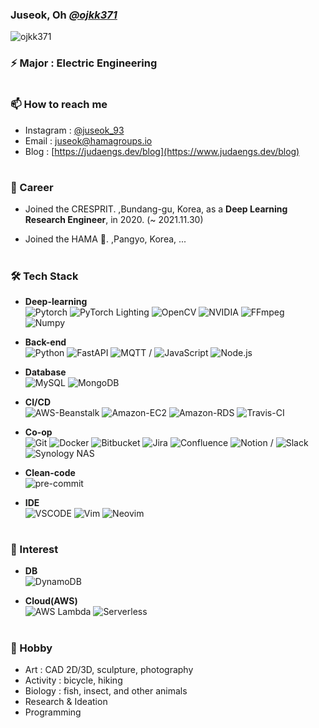 ### Juseok, Oh [*@ojkk371*](https://github.com/ojkk371/ojkk371/blob/master/profile.md)
[](https://blog.naver.com/ojkk371)
<p align="left"> <img src="https://komarev.com/ghpvc/?username=ojkk371&color=brightgreen" alt="ojkk371" /> </p>

### ⚡ Major : Electric Engineering

#
### 📫 How to reach me
- Instagram : [@juseok_93](https://instagram.com/juseok_93)
- Email : juseok@hamagroups.io
- Blog : [https://judaengs.dev/blog](https://www.judaengs.dev/blog)

#
### 🔭 Career
- Joined the CRESPRIT. ,Bundang-gu, Korea, as a **Deep Learning Research Engineer**, in 2020. (~ 2021.11.30)

- Joined the HAMA 🦛. ,Pangyo, Korea, ...  
  
#
### 🛠️ Tech Stack
- **Deep-learning**  
![Pytorch](https://img.shields.io/badge/PyTorch-EE4C2C?style=flat-square&logo=PyTorch&logoColor=white)
![PyTorch Lighting](https://img.shields.io/badge/PyTorch_Lighting-792EE5?style=flat-square&logo=PyTorch-Lighting&logoColor=white)
![OpenCV](https://img.shields.io/badge/OpenCV-5C3EE8?style=flat-square&logo=OpenCV&logoColor=white)
![NVIDIA](https://img.shields.io/badge/NVIDIA-SDK-76B900?style=flat-square&logo=NVIDIA&logoColor=white)
![FFmpeg](https://img.shields.io/badge/FFmpeg-007808?style=flat-square&logo=FFmpeg&logoColor=white)
![Numpy](https://img.shields.io/badge/Numpy-013243?style=flat-square&logo=Numpy&logoColor=white)

- **Back-end**  
![Python](https://img.shields.io/badge/Python-3776AB?style=flat-square&logo=Python&logoColor=white)
![FastAPI](https://img.shields.io/badge/FastAPI-009688?style=flat-square&logo=FastAPI&logoColor=white)
![MQTT](https://img.shields.io/badge/MQTT-3C5280?style=flat-square&logo=Eclipse-Mosquitto&logoColor=white)
 / ![JavaScript](https://img.shields.io/badge/JavaScript-F7DF1E?style=flat-square&logo=JavaScript&logoColor=black)
![Node.js](https://img.shields.io/badge/Node.js-339933?style=flat-square&logo=Node.js&logoColor=white)

- **Database**  
![MySQL](https://img.shields.io/badge/MySQL-4479A1?style=flat-square&logo=MySQL&logoColor=white)
![MongoDB](https://img.shields.io/badge/MongoDB-47A248?style=flat-square&logo=MongoDB&logoColor=white)

- **CI/CD**  
![AWS-Beanstalk](https://img.shields.io/badge/AWS-Beanstalk-FF9900?style=flat-square&logo=Amazon-AWS&logoColor=white)
![Amazon-EC2](https://img.shields.io/badge/Amazon-EC2-FF9900?style=flat-square&logo=Amazon-EC2&logoColor=white)
![Amazon-RDS](https://img.shields.io/badge/Amazon-RDS-527FFF?style=flat-square&logo=Amazon-RDS&logoColor=white)
![Travis-CI](https://img.shields.io/badge/Travis-CI-3EAAAF?style=flat-square&logo=Travis-CI&logoColor=white)

- **Co-op**  
![Git](https://img.shields.io/badge/Git-F05032?style=flat-square&logo=Git&logoColor=white)
![Docker](https://img.shields.io/badge/Docker-2496ED?style=flat-square&logo=Docker&logoColor=white)
![Bitbucket](https://img.shields.io/badge/Bitbucket-0052CC?style=flat-square&logo=Bitbucket&logoColor=white)
![Jira](https://img.shields.io/badge/Jira-0052CC?style=flat-square&logo=Jira&logoColor=white)
![Confluence](https://img.shields.io/badge/Confluence-172B4D?style=flat-square&logo=confluence&logoColor=white)
![Notion](https://img.shields.io/badge/Notion-000000?style=flat-square&logo=Notion&logoColor=white) / 
![Slack](https://img.shields.io/badge/Slack-4A154B?style=flat-square&logo=Slack&logoColor=white)
![Synology NAS](https://img.shields.io/badge/Synology_NAS-B5B5B6?style=flat-square&logo=Synology&logoColor=white)

- **Clean-code**  
![pre-commit](https://img.shields.io/badge/pre_commit-FAB040?style=flat-square&logo=pre-commit&logoColor=white)

- **IDE**  
![VSCODE](https://img.shields.io/badge/VScode-007ACC?style=flat-square&logo=Visual-Studio-Code&logoColor=white)
![Vim](https://img.shields.io/badge/Vim-019733?style=flat-square&logo=Vim&logoColor=white)
![Neovim](https://img.shields.io/badge/Neovim-57A143?style=flat-square&logo=Neovim&logoColor=white)

#
### 🌱 Interest
- **DB**  
![DynamoDB](https://img.shields.io/badge/DynamoDB-4053D6?style=flat-square&logo=Amazon-DynamoDB&logoColor=white)

- **Cloud(AWS)**  
![AWS Lambda](https://img.shields.io/badge/AWS_Lambda-FF9900?style=flat-square&logo=AWS-Lambda&logoColor=white)
![Serverless](https://img.shields.io/badge/Serverless-FD5750?style=flat-square&logo=Serverless&logoColor=white)

#
### 👯 Hobby
- Art : CAD 2D/3D, sculpture, photography
- Activity : bicycle, hiking
- Biology : fish, insect, and other animals
- Research & Ideation
- Programming

<!--
**ojkk371/ojkk371** is a ✨ _special_ ✨ repository because its `README.md` (this file) appears on your GitHub profile.

Here are some ideas to get you started:

- 🔭 I’m currently working on ...
- 🌱 I’m currently learning ...
- 👯 I’m looking to collaborate on ...
- 🤔 I’m looking for help with ...
- 💬 Ask me about ...
- 📫 How to reach me: ...
- 😄 Pronouns: ...
- ⚡ Fun fact: ...
-->
